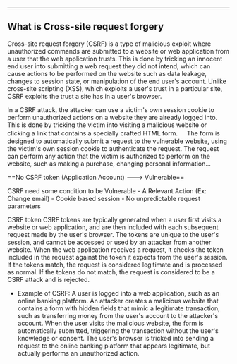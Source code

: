 --- ---

<h2>What is Cross-site request forgery</h2>

Cross-site request forgery (CSRF) is a type of malicious exploit where unauthorized commands are submitted to a website or web application from a user that the web application trusts. This is done by tricking an innocent end user into submitting a web request they did not intend, which can cause actions to be performed on the website such as data leakage, changes to session state, or manipulation of the end user's account. Unlike cross-site scripting (XSS), which exploits a user's trust in a particular site, CSRF exploits the trust a site has in a user's browser.

In a CSRF attack, the attacker can use a victim's own session cookie to perform unauthorized actions on a website they are already logged into. This is done by tricking the victim into visiting a malicious website or clicking a link that contains a specially crafted HTML form.
ㅤ
The form is designed to automatically submit a request to the vulnerable website, using the victim's own session cookie to authenticate the request. The request can perform any action that the victim is authorized to perform on the website, such as making a purchase, changing personal information...


==No CSRF token (Application Account) ---> Vulnerable==


CSRF need some condition to be Vulnerable
	- A Relevant Action (Ex: Change email)
	- Cookie based session
	- No unpredictable request parameters


CSRF token
	CSRF tokens are typically generated when a user first visits a website or web application, and are then included with each subsequent request made by the user's browser. The tokens are unique to the user's session, and cannot be accessed or used by an attacker from another website. When the web application receives a request, it checks the token included in the request against the token it expects from the user's session. If the tokens match, the request is considered legitimate and is processed as normal. If the tokens do not match, the request is considered to be a CSRF attack and is rejected.


- Example of CSRF: 
	A user is logged into a web application, such as an online banking platform. An attacker creates a malicious website that contains a form with hidden fields that mimic a legitimate transaction, such as transferring money from the user's account to the attacker's account. When the user visits the malicious website, the form is automatically submitted, triggering the transaction without the user's knowledge or consent. The user's browser is tricked into sending a request to the online banking platform that appears legitimate, but actually performs an unauthorized action.
